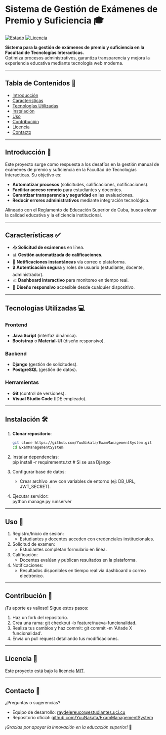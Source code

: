 # Sistema de Gestión de Exámenes de Premio y Suficiencia 🎓

[![Estado](https://img.shields.io/badge/Estado-En%20Desarrollo-brightgreen)](https://github.com/YuuNakata/ExamManagementSystem)
[![Licencia](https://img.shields.io/badge/Licencia-MIT-blue)](LICENSE)

**Sistema para la gestión de exámenes de premio y suficiencia en la Facultad de Tecnologías Interacticas.**  
Optimiza procesos administrativos, garantiza transparencia y mejora la experiencia educativa mediante tecnología web moderna.

---

## Tabla de Contenidos 📑
- [Introducción](#introducción-)
- [Características](#características-)
- [Tecnologías Utilizadas](#tecnologías-utilizadas-)
- [Instalación](#instalación-)
- [Uso](#uso-)
- [Contribución](#contribución-)
- [Licencia](#licencia-)
- [Contacto](#contacto-)

---

## Introducción 🚀  
Este proyecto surge como respuesta a los desafíos en la gestión manual de exámenes de premio y suficiencia en la Facultad de Tecnologías Interacticas. Su objetivo es:  
- **Automatizar procesos** (solicitudes, calificaciones, notificaciones).  
- **Facilitar acceso remoto** para estudiantes y docentes.  
- **Garantizar transparencia y seguridad** en las evaluaciones.  
- **Reducir errores administrativos** mediante integración tecnológica.  

Alineado con el Reglamento de Educación Superior de Cuba, busca elevar la calidad educativa y la eficiencia institucional.

---

## Características ✅  
- 📥 **Solicitud de exámenes** en línea.  
- 📊 **Gestión automatizada de calificaciones**.  
- 🔔 **Notificaciones instantáneas** vía correo o plataforma.  
- 🔒 **Autenticación segura** y roles de usuario (estudiante, docente, administrador).  
- 📈 **Dashboard interactivo** para monitoreo en tiempo real.  
- 📱 **Diseño responsivo** accesible desde cualquier dispositivo.  

---

## Tecnologías Utilizadas 💻  
### Frontend  
- **Java Script** (interfaz dinámica).  
- **Bootstrap** o **Material-UI** (diseño responsivo).  
### Backend  
- **Django** (gestión de solicitudes).  
- **PostgreSQL** (gestión de datos).  
### Herramientas  
- **Git** (control de versiones).  
- **Visual Studio Code** (IDE empleado).  

---

## Instalación 🛠  
1. **Clonar repositorio**:  
   ```bash
   git clone https://github.com/YuuNakata/ExamManagementSystem.git
   cd ExamManagementSystem
   
2. Instalar dependencias:  
   pip install -r requirements.txt  # Si se usa Django
   
3. Configurar base de datos:  
   - Crear archivo .env con variables de entorno (ej: DB_URL, JWT_SECRET).  
4. Ejecutar servidor:  
    python manage.py runserver

---

## Uso 📖  
1. Registro/Inicio de sesión:  
   - Estudiantes y docentes acceden con credenciales institucionales.  
2. Solicitud de examen:  
   - Estudiantes completan formulario en línea.  
3. Calificación:  
   - Docentes evalúan y publican resultados en la plataforma.  
4. Notificaciones:  
   - Resultados disponibles en tiempo real vía dashboard o correo electrónico.  

---

## Contribución 🤝  
¡Tu aporte es valioso! Sigue estos pasos:  
1. Haz un fork del repositorio.  
2. Crea una rama: git checkout -b feature/nueva-funcionalidad.  
3. Realiza tus cambios y haz commit: git commit -m 'Añade X funcionalidad'.  
4. Envía un pull request detallando tus modificaciones.  

---

## Licencia 📜  
Este proyecto está bajo la licencia [MIT](LICENSE).  

---

## Contacto 📧  
¿Preguntas o sugerencias?  
- Equipo de desarrollo: raydelereuco@estudiantes.uci.cu  
- Repositorio oficial: [github.com/YuuNakata/ExamManagementSystem](https://github.com/YuuNakata/ExamManagementSystem)  

*¡Gracias por apoyar la innovación en la educación superior!* 🌟  
```
